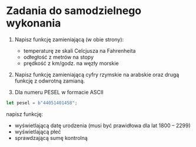 # Zadania do samodzielnego wykonania

1. Napisz funkcję zamieniającą (w obie strony):

   - temperaturę ze skali Celcjusza na Fahrenheita
   - odłegłość z metrów na stopy
   - prędkość z km/godz. na węzły morskie

2. Napisz funkcję zamieniającą cyfry rzymskie na arabskie oraz drugą funkcję z odwrotną zamianą.

3. Dla numeru PESEL w formacie ASCII

```rust
let pesel = b"44051401458";
```

   napisz funkcję:
   - wyświetlającą datę urodzenia (musi być prawidłowa dla lat 1800 – 2299)
   - wyświetlającą płeć
   - sprawdzającą sumę kontrolną

